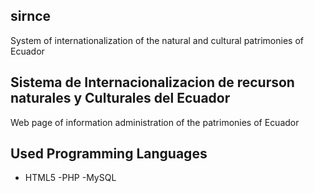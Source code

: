 ## sirnce
System of internationalization of the natural and cultural patrimonies of Ecuador
## Sistema de Internacionalizacion de recurson naturales y Culturales del Ecuador
Web page of information administration of the patrimonies of Ecuador

## Used Programming Languages
- HTML5
-PHP
-MySQL
